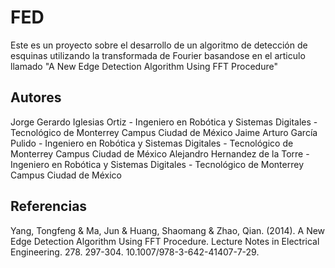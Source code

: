 # FED

Este es un proyecto sobre el desarrollo de un algoritmo de detección de esquinas utilizando la transformada de Fourier basandose en el articulo llamado "A New Edge Detection Algorithm Using FFT Procedure"

## Autores

Jorge Gerardo Iglesias Ortiz    - Ingeniero en Robótica y Sistemas Digitales - Tecnológico de Monterrey Campus Ciudad de México
Jaime Arturo García Pulido      - Ingeniero en Robótica y Sistemas Digitales - Tecnológico de Monterrey Campus Ciudad de México
Alejandro Hernandez de la Torre - Ingeniero en Robótica y Sistemas Digitales - Tecnológico de Monterrey Campus Ciudad de México

## Referencias

Yang, Tongfeng & Ma, Jun & Huang, Shaomang & Zhao, Qian. (2014). A New Edge Detection Algorithm Using FFT Procedure. Lecture Notes in Electrical Engineering. 278. 297-304. 10.1007/978-3-642-41407-7-29. 
